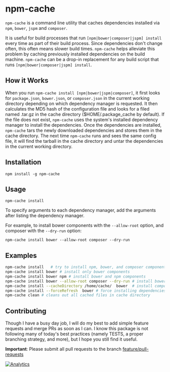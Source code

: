 npm-cache
=========

`npm-cache` is a command line utility that caches dependencies installed via `npm`, `bower`, `jspm` and `composer`.

It is useful for build processes that run `[npm|bower|composer|jspm] install` every time as part of their 
build process. Since dependencies don't change often, this often means slower build times. `npm-cache`
helps alleviate this problem by caching previously installed dependencies on the build machine. 
`npm-cache` can be a drop-in replacement for any build script that runs `[npm|bower|composer|jspm] install`. 

## How it Works
When you run `npm-cache install [npm|bower|jspm|composer]`, it first looks for `package.json`, `bower.json`,
or `composer.json` in the current working directory depending on which dependency manager is requested.
It then calculates the MD5 hash of the configuration file and looks for a filed named 
<MD5 of config.json>.tar.gz in the cache directory ($HOME/.package_cache by default). If the file does not
exist, `npm-cache` uses the system's installed dependency manager to install the dependencies. Once the
dependencies are installed, `npm-cache` tars the newly downloaded dependencies and stores them in the 
cache directory. The next time `npm-cache` runs and sees the same config file, it will find the tarball
in the cache directory and untar the dependencies in the current working directory.


## Installation
```
npm install -g npm-cache
```

## Usage
```
npm-cache install
```

To specify arguments to each dependency manager, add the arguments after listing the dependency manager. 

For example, to install bower components with the `--allow-root` option, and composer with the `--dry-run` option:
```
npm-cache install bower --allow-root composer --dry-run
```

## Examples
```bash
npm-cache install	# try to install npm, bower, and composer components
npm-cache install bower	# install only bower components
npm-cache install bower npm	# install bower and npm components
npm-cache install bower --allow-root composer --dry-run	# install bower with allow-root, and composer with --dry-run
npm-cache install --cacheDirectory /home/cache/  bower 	# install components using /home/cache as cache directory
npm-cache install --forceRefresh  bower	# force installing dependencies from package manager without cache
npm-cache clean	# cleans out all cached files in cache directory
```

## Contributing
Though I have a busy day job, I will do my best to add simple feature requests and
merge PRs as soon as I can. I know this package is not following many of today's best
practices (namely TESTS, a proper branching strategy, and more), but I hope you still
find it useful.

**Important**: Please submit all pull requests to the branch [feature/pull-requests](https://github.com/swarajban/npm-cache/tree/feature/pull-requests)



[![Analytics](https://ga-beacon.appspot.com/UA-8932221-3/swarajban/npm-cache)](https://github.com/swarajban/npm-cache)
